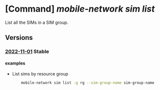 # [Command] _mobile-network sim list_

List all the SIMs in a SIM group.

## Versions

### [2022-11-01](/Resources/mgmt-plane/L3N1YnNjcmlwdGlvbnMve30vcmVzb3VyY2Vncm91cHMve30vcHJvdmlkZXJzL21pY3Jvc29mdC5tb2JpbGVuZXR3b3JrL3NpbWdyb3Vwcy97fS9zaW1z/2022-11-01.xml) **Stable**

<!-- mgmt-plane /subscriptions/{}/resourcegroups/{}/providers/microsoft.mobilenetwork/simgroups/{}/sims 2022-11-01 -->

#### examples

- List sims by resource group
    ```bash
        mobile-network sim list -g rg --sim-group-name sim-group-name
    ```
